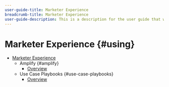 ```yaml
---
user-guide-title: Marketer Experience
breadcrumb-title: Marketer Experience
user-guide-description: This is a description for the user guide that will be displayed on the landing page.
---
```


# Marketer Experience {#using}

+ [Marketer Experience](overview.md)
    + Amplify {#amplify}
        + [Overview](amplify/overview.md)
    + Use Case Playbooks {#use-case-playbooks}
        + [Overview](use-case-playbooks/overview.md)
